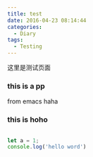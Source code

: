 ```yaml
---
title: test
date: 2016-04-23 08:14:44
categories:
  - Diary
tags:
  - Testing
---
```

	
这里是测试页面


### this is a pp
from emacs haha


### this is hoho


``` js

let a = 1;
console.log('hello word')


```
